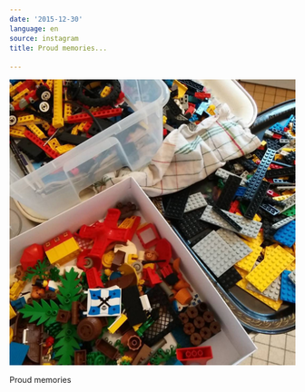 ```yaml
---
date: '2015-12-30'
language: en
source: instagram
title: Proud memories...

---
```


![](/uploads/instagram/201512/acfbb9fafbd198344025488c0440a123.jpg)

Proud memories
            